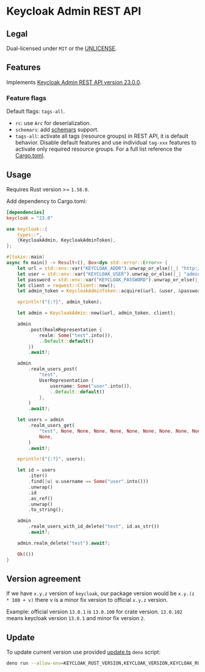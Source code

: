 # Keycloak Admin REST API

## Legal

Dual-licensed under `MIT` or the [UNLICENSE](http://unlicense.org/).

## Features

Implements [Keycloak Admin REST API version 23.0.0](https://www.keycloak.org/docs-api/23.0.0/rest-api/index.html).

### Feature flags

Default flags: `tags-all`.

- `rc`: use `Arc` for deserialization.
- `schemars`: add [schemars](https://crates.io/crates/schemars) support.
- `tags-all`: activate all tags (resource groups) in REST API, it is default behavior. Disable default features and use individual `tag-xxx` features to activate only required resource groups. For a full list reference the [Cargo.toml](Cargo.toml).

## Usage

Requires Rust version >= `1.58.0`.

Add dependency to Cargo.toml:

```toml
[dependencies]
keycloak = "23.0"
```

```rust
use keycloak::{
    types::*,
    {KeycloakAdmin, KeycloakAdminToken},
};

#[tokio::main]
async fn main() -> Result<(), Box<dyn std::error::Error>> {
    let url = std::env::var("KEYCLOAK_ADDR").unwrap_or_else(|_| "http://localhost:9080".into());
    let user = std::env::var("KEYCLOAK_USER").unwrap_or_else(|_| "admin".into());
    let password = std::env::var("KEYCLOAK_PASSWORD").unwrap_or_else(|_| "password".into());
    let client = reqwest::Client::new();
    let admin_token = KeycloakAdminToken::acquire(&url, &user, &password, &client).await?;

    eprintln!("{:?}", admin_token);

    let admin = KeycloakAdmin::new(&url, admin_token, client);

    admin
        .post(RealmRepresentation {
            realm: Some("test".into()),
            ..Default::default()
        })
        .await?;

    admin
        .realm_users_post(
            "test",
            UserRepresentation {
                username: Some("user".into()),
                ..Default::default()
            },
        )
        .await?;

    let users = admin
        .realm_users_get(
            "test", None, None, None, None, None, None, None, None, None, None, None, None, None,
            None,
        )
        .await?;

    eprintln!("{:?}", users);

    let id = users
        .iter()
        .find(|u| u.username == Some("user".into()))
        .unwrap()
        .id
        .as_ref()
        .unwrap()
        .to_string();

    admin
        .realm_users_with_id_delete("test", id.as_str())
        .await?;

    admin.realm_delete("test").await?;

    Ok(())
}
```

## Version agreement

If we have `x.y.z` version of `keycloak`, our package version would be `x.y.(z * 100 + v)` there v is a minor
fix version to official `x.y.z` version.

Example: official version `13.0.1` is `13.0.100` for crate version. `13.0.102` means keycloak version `13.0.1` and minor fix version `2`.

## Update

To update current version use provided [update.ts](./update.ts) `deno` script:

```sh
deno run --allow-env=KEYCLOAK_RUST_VERSION,KEYCLOAK_VERSION,KEYCLOAK_RUST_MAJOR_VERSION --allow-read=Cargo.toml --allow-write=Cargo.toml,docs/rest-api.html,src/types.rs,src/rest/generated_rest.rs --allow-net=keycloak.org,www.keycloak.org --allow-run=cargo,docker,gh,git,handlebars-magic update.ts
```
